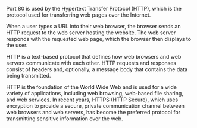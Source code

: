 Port 80 is used by the Hypertext Transfer Protocol (HTTP), which is the protocol used for transferring web pages over the Internet.

When a user types a URL into their web browser, the browser sends an HTTP request to the web server hosting the website. The web server responds with the requested web page, which the browser then displays to the user.

HTTP is a text-based protocol that defines how web browsers and web servers communicate with each other. HTTP requests and responses consist of headers and, optionally, a message body that contains the data being transmitted.

HTTP is the foundation of the World Wide Web and is used for a wide variety of applications, including web browsing, web-based file sharing, and web services. In recent years, HTTPS (HTTP Secure), which uses encryption to provide a secure, private communication channel between web browsers and web servers, has become the preferred protocol for transmitting sensitive information over the web.